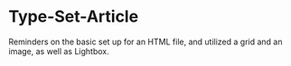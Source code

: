 # Type-Set-Article
 Reminders on the basic set up for an HTML file, and utilized a grid and an image, as well as Lightbox.
